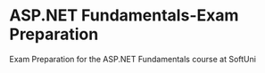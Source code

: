 # ASP.NET Fundamentals-Exam Preparation
 Exam Preparation for the ASP.NET Fundamentals course at SoftUni
